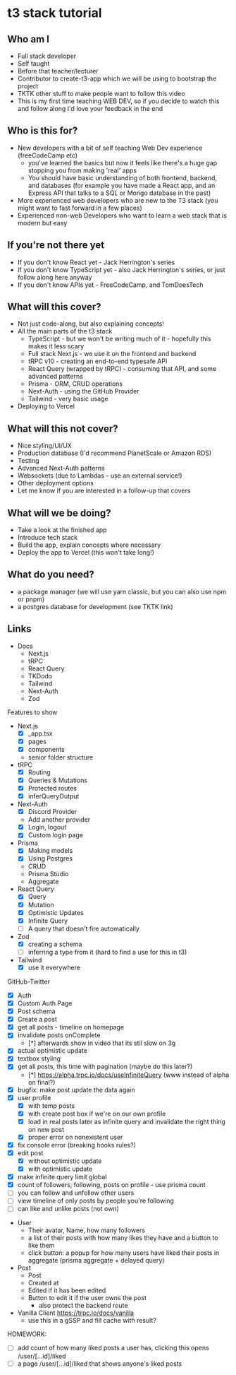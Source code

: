 # t3 stack tutorial

## Who am I
- Full stack developer
- Self taught
- Before that teacher/lecturer
- Contributor to create-t3-app which we will be using to bootstrap the project
- TKTK other stuff to make people want to follow this video
- This is my first time teaching WEB DEV, so if you decide to watch this and follow along I'd love your feedback in the end

## Who is this for?
- New developers with a bit of self teaching Web Dev experience (freeCodeCamp etc)
  - you've learned the basics but now it feels like there's a huge gap stopping you from making 'real' apps
  - You should have basic understanding of both frontend, backend, and databases (for example you have made a React app, and an Express API that talks to a SQL or Mongo database in the past)
- More experienced web developers who are new to the T3 stack (you might want to fast forward in a few places)
- Experienced non-web Developers who want to learn a web stack that is modern but easy

## If you're not there yet
- If you don't know React yet - Jack Herrington's series
- If you don't know TypeScript yet - also Jack Herrington's series, or just follow along here anyway
- If you don't know APIs yet - FreeCodeCamp, and TomDoesTech

## What will this cover?
- Not just code-along, but also explaining concepts!
- All the main parts of the t3 stack
  - TypeScript - but we won't be writing much of it - hopefully this makes it less scary
  - Full stack Next.js - we use it on the frontend and backend
  - tRPC v10 - creating an end-to-end typesafe API
  - React Query (wrapped by tRPC) - consuming that API, and some advanced patterns
  - Prisma - ORM, CRUD operations
  - Next-Auth - using the GitHub Provider
  - Tailwind - very basic usage
- Deploying to Vercel

## What will this not cover?
- Nice styling/UI/UX
- Production database (I'd recommend PlanetScale or Amazon RDS)
- Testing
- Advanced Next-Auth patterns
- Websockets (due to Lambdas - use an external service!)
- Other deployment options
- Let me know if you are interested in a follow-up that covers 

## What will we be doing?
- Take a look at the finished app
- Introduce tech stack
- Build the app, explain concepts where necessary
- Deploy the app to Vercel (this won't take long!)

## What do you need?
- a package manager (we will use yarn classic, but you can also use npm or pnpm)
- a postgres database for development (see TKTK link)

## Links
- Docs
  - Next.js
  - tRPC
  - React Query
  - TKDodo
  - Tailwind
  - Next-Auth
  - Zod

Features to show
- Next.js
  - [x] _app.tsx
  - [x] pages
  - [x] components
  - senior folder structure
- tRPC
  - [x] Routing
  - [x] Queries & Mutations
  - [x] Protected routes
  - [x] inferQueryOutput
- Next-Auth
  - [x] Discord Provider
  - Add another provider
  - [x] Login, logout
  - [x] Custom login page
- Prisma
  - [x] Making models
  - [x] Using Postgres
  - CRUD
  - Prisma Studio
  - Aggregate
- React Query
  - [x] Query
  - [x] Mutation
  - [x] Optimistic Updates
  - [x] Infinite Query
  - [ ] A query that doesn't fire automatically
- Zod
  - [x] creating a schema
  - [ ] inferring a type from it (hard to find a use for this in t3)
- Tailwind
  - [x] use it everywhere

GitHub-Twitter
- [x] Auth
- [x] Custom Auth Page
- [x] Post schema
- [x] Create a post
- [x] get all posts - timeline on homepage
- [x] invalidate posts onComplete
  - [*] afterwards show in video that its stil slow on 3g
- [x] actual optimistic update
- [x] textbox styling
- [x] get all posts, this time with pagination (maybe do this later?)
  - [*] https://alpha.trpc.io/docs/useInfiniteQuery (www instead of alpha on final?)
- [x] bugfix: make post update the data again
- [x] user profile
  - [x] with temp posts
  - [x] with create post box if we're on our own profile
  - [x] load in real posts later as infinite query and invalidate the right thing on new post
  - [x] proper error on nonexistent user
- [x] fix console error (breaking hooks rules?)
- [x] edit post
  - [x] without optimistic update
  - [x] with optimistic update
- [x] make infinite query limit global
- [x] count of followers, following, posts on profile - use prisma count
- [ ] you can follow and unfollow other users
- [ ] view timeline of only posts by people you're following
- [ ] can like and unlike posts (not own)
- User
  - Their avatar, Name, how many followers
  - a list of their posts with how many likes they have and a button to like them
  - click button: a popup for how many users have liked their posts in aggregate (prisma aggregate + delayed query)
- Post
  - Post
  - Created at
  - Edited if it has been edited
  - Button to edit it if the user owns the post
    - also protect the backend route
- Vanilla Client https://trpc.io/docs/vanilla
  - use this in a gSSP and fill cache with result?

HOMEWORK:
- [ ] add count of how many liked posts a user has, clicking this opens /user/[...id]/liked
- [ ] a page /user/[...id]/liked that shows anyone's liked posts